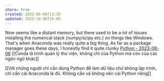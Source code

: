```yaml
---
share: true
created: 2023-06-06T13:39
updated: 2023-10-06T16:09
---
```

Now seems like a distant memory, but there used to be a lot of issues installing the numerical stack (numpy/scipy etc.) on things like Windows. That's when Anaconda was really quite a big thing. As far as a package manager goes these days, I honestly find it quite clunky
[Python - 2023-06-06](https://chat.stackoverflow.com/transcript/message/56414283#56414283)
[[Conda là trình quản lý thư viện, không chỉ của Python mà còn của các ngôn ngữ khác]]

[[Với những người chỉ cần dùng Python để làm dữ liệu chứ không lập trình, chỉ cần cài Anaconda là đủ. Không cần và không nên cài Python riêng]]

